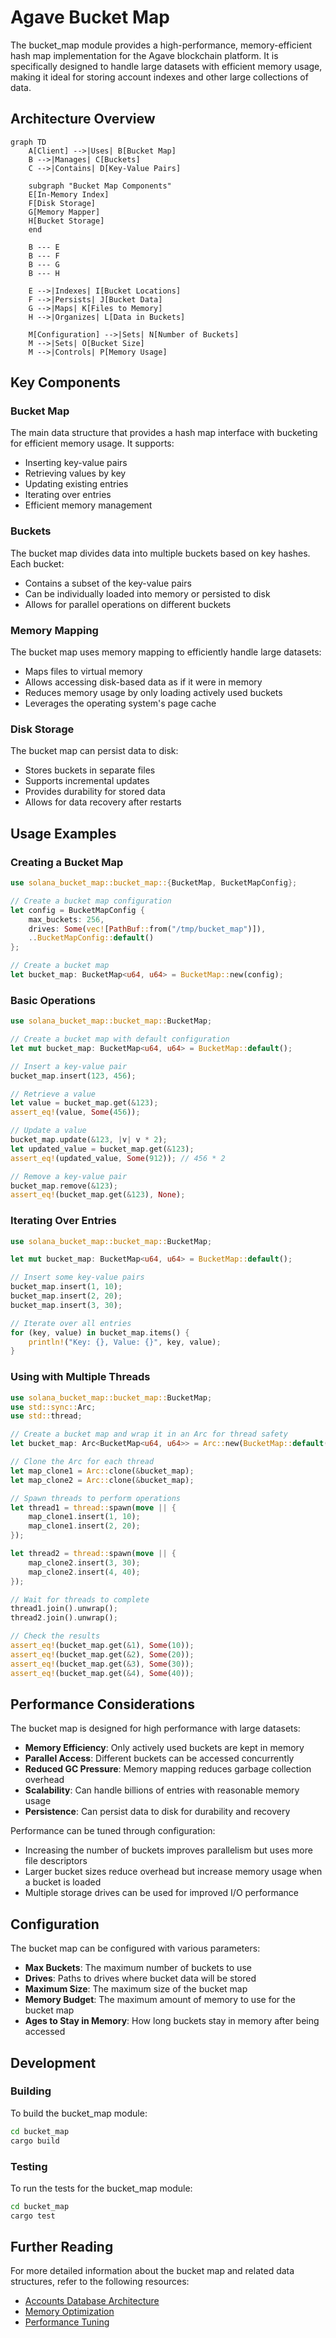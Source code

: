 # Agave Bucket Map

The bucket_map module provides a high-performance, memory-efficient hash map implementation for the Agave blockchain platform. It is specifically designed to handle large datasets with efficient memory usage, making it ideal for storing account indexes and other large collections of data.

## Architecture Overview

```mermaid
graph TD
    A[Client] -->|Uses| B[Bucket Map]
    B -->|Manages| C[Buckets]
    C -->|Contains| D[Key-Value Pairs]
    
    subgraph "Bucket Map Components"
    E[In-Memory Index]
    F[Disk Storage]
    G[Memory Mapper]
    H[Bucket Storage]
    end
    
    B --- E
    B --- F
    B --- G
    B --- H
    
    E -->|Indexes| I[Bucket Locations]
    F -->|Persists| J[Bucket Data]
    G -->|Maps| K[Files to Memory]
    H -->|Organizes| L[Data in Buckets]
    
    M[Configuration] -->|Sets| N[Number of Buckets]
    M -->|Sets| O[Bucket Size]
    M -->|Controls| P[Memory Usage]
```

## Key Components

### Bucket Map
The main data structure that provides a hash map interface with bucketing for efficient memory usage. It supports:
- Inserting key-value pairs
- Retrieving values by key
- Updating existing entries
- Iterating over entries
- Efficient memory management

### Buckets
The bucket map divides data into multiple buckets based on key hashes. Each bucket:
- Contains a subset of the key-value pairs
- Can be individually loaded into memory or persisted to disk
- Allows for parallel operations on different buckets

### Memory Mapping
The bucket map uses memory mapping to efficiently handle large datasets:
- Maps files to virtual memory
- Allows accessing disk-based data as if it were in memory
- Reduces memory usage by only loading actively used buckets
- Leverages the operating system's page cache

### Disk Storage
The bucket map can persist data to disk:
- Stores buckets in separate files
- Supports incremental updates
- Provides durability for stored data
- Allows for data recovery after restarts

## Usage Examples

### Creating a Bucket Map

```rust
use solana_bucket_map::bucket_map::{BucketMap, BucketMapConfig};

// Create a bucket map configuration
let config = BucketMapConfig {
    max_buckets: 256,
    drives: Some(vec![PathBuf::from("/tmp/bucket_map")]),
    ..BucketMapConfig::default()
};

// Create a bucket map
let bucket_map: BucketMap<u64, u64> = BucketMap::new(config);
```

### Basic Operations

```rust
use solana_bucket_map::bucket_map::BucketMap;

// Create a bucket map with default configuration
let mut bucket_map: BucketMap<u64, u64> = BucketMap::default();

// Insert a key-value pair
bucket_map.insert(123, 456);

// Retrieve a value
let value = bucket_map.get(&123);
assert_eq!(value, Some(456));

// Update a value
bucket_map.update(&123, |v| v * 2);
let updated_value = bucket_map.get(&123);
assert_eq!(updated_value, Some(912)); // 456 * 2

// Remove a key-value pair
bucket_map.remove(&123);
assert_eq!(bucket_map.get(&123), None);
```

### Iterating Over Entries

```rust
use solana_bucket_map::bucket_map::BucketMap;

let mut bucket_map: BucketMap<u64, u64> = BucketMap::default();

// Insert some key-value pairs
bucket_map.insert(1, 10);
bucket_map.insert(2, 20);
bucket_map.insert(3, 30);

// Iterate over all entries
for (key, value) in bucket_map.items() {
    println!("Key: {}, Value: {}", key, value);
}
```

### Using with Multiple Threads

```rust
use solana_bucket_map::bucket_map::BucketMap;
use std::sync::Arc;
use std::thread;

// Create a bucket map and wrap it in an Arc for thread safety
let bucket_map: Arc<BucketMap<u64, u64>> = Arc::new(BucketMap::default());

// Clone the Arc for each thread
let map_clone1 = Arc::clone(&bucket_map);
let map_clone2 = Arc::clone(&bucket_map);

// Spawn threads to perform operations
let thread1 = thread::spawn(move || {
    map_clone1.insert(1, 10);
    map_clone1.insert(2, 20);
});

let thread2 = thread::spawn(move || {
    map_clone2.insert(3, 30);
    map_clone2.insert(4, 40);
});

// Wait for threads to complete
thread1.join().unwrap();
thread2.join().unwrap();

// Check the results
assert_eq!(bucket_map.get(&1), Some(10));
assert_eq!(bucket_map.get(&2), Some(20));
assert_eq!(bucket_map.get(&3), Some(30));
assert_eq!(bucket_map.get(&4), Some(40));
```

## Performance Considerations

The bucket map is designed for high performance with large datasets:

- **Memory Efficiency**: Only actively used buckets are kept in memory
- **Parallel Access**: Different buckets can be accessed concurrently
- **Reduced GC Pressure**: Memory mapping reduces garbage collection overhead
- **Scalability**: Can handle billions of entries with reasonable memory usage
- **Persistence**: Can persist data to disk for durability and recovery

Performance can be tuned through configuration:

- Increasing the number of buckets improves parallelism but uses more file descriptors
- Larger bucket sizes reduce overhead but increase memory usage when a bucket is loaded
- Multiple storage drives can be used for improved I/O performance

## Configuration

The bucket map can be configured with various parameters:

- **Max Buckets**: The maximum number of buckets to use
- **Drives**: Paths to drives where bucket data will be stored
- **Maximum Size**: The maximum size of the bucket map
- **Memory Budget**: The maximum amount of memory to use for the bucket map
- **Ages to Stay in Memory**: How long buckets stay in memory after being accessed

## Development

### Building

To build the bucket_map module:

```bash
cd bucket_map
cargo build
```

### Testing

To run the tests for the bucket_map module:

```bash
cd bucket_map
cargo test
```

## Further Reading

For more detailed information about the bucket map and related data structures, refer to the following resources:

- [Accounts Database Architecture](https://docs.anza.xyz/validator/accounts)
- [Memory Optimization](https://docs.anza.xyz/validator/memory-management)
- [Performance Tuning](https://docs.anza.xyz/validator/performance-tuning)